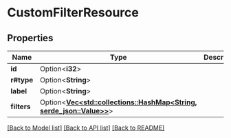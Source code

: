 # CustomFilterResource

## Properties

Name | Type | Description | Notes
------------ | ------------- | ------------- | -------------
**id** | Option<**i32**> |  | [optional]
**r#type** | Option<**String**> |  | [optional]
**label** | Option<**String**> |  | [optional]
**filters** | Option<[**Vec<std::collections::HashMap<String, serde_json::Value>>**](std::collections::HashMap.md)> |  | [optional]

[[Back to Model list]](../README.md#documentation-for-models) [[Back to API list]](../README.md#documentation-for-api-endpoints) [[Back to README]](../README.md)


